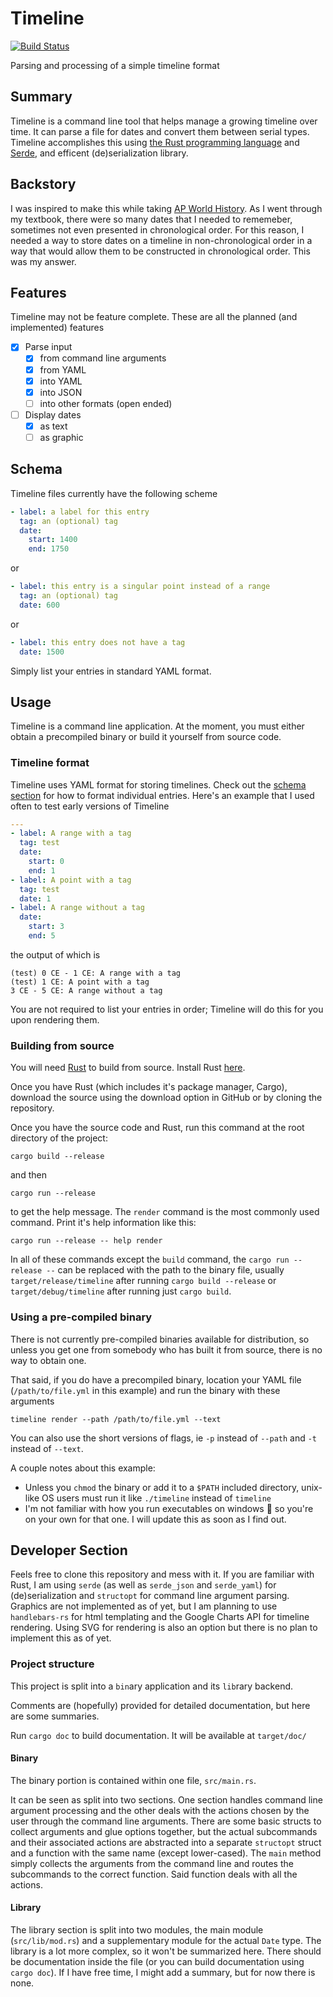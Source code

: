 # Timeline

[![Build Status](https://travis-ci.com/Spaceface16518/Timeline.svg?branch=master)](https://travis-ci.com/Spaceface16518/Timeline)

Parsing and processing of a simple timeline format

## Summary

Timeline is a command line tool that helps manage a growing timeline over time. It can parse a file for dates and convert them between serial types. Timeline accomplishes this using [the Rust programming language](https://www.rust-lang.org/) and [Serde](https://serde.rs/), and efficent (de)serialization library.

## Backstory

I was inspired to make this while taking [AP World History](https://apstudent.collegeboard.org/apcourse/ap-world-history). As I went through my textbook, there were so many dates that I needed to rememeber, sometimes not even presented in chronological order. For this reason, I needed a way to store dates on a timeline in non-chronological order in a way that would allow them to be constructed in chronological order. This was my answer.

## Features

Timeline may not be feature complete. These are all the planned (and implemented) features

- [x] Parse input
  - [x] from command line arguments
  - [x] from YAML
  - [x] into YAML
  - [x] into JSON
  - [ ] into other formats (open ended)
- [ ] Display dates
  - [x] as text
  - [ ] as graphic

## Schema

Timeline files currently have the following scheme

```yaml
- label: a label for this entry
  tag: an (optional) tag
  date:
    start: 1400
    end: 1750
```

or

```yaml
- label: this entry is a singular point instead of a range
  tag: an (optional) tag
  date: 600
```

or

```yaml
- label: this entry does not have a tag
  date: 1500
```

Simply list your entries in standard YAML format.

## Usage

Timeline is a command line application. At the moment, you must either obtain a precompiled binary or build it yourself from source code.

### Timeline format

Timeline uses YAML format for storing timelines. Check out the [schema section](#Schema) for how to format individual entries. Here's an example that I used often to test early versions of Timeline

```yaml
---
- label: A range with a tag
  tag: test
  date:
    start: 0
    end: 1
- label: A point with a tag
  tag: test
  date: 1
- label: A range without a tag
  date:
    start: 3
    end: 5
```

the output of which is

```plain
(test) 0 CE - 1 CE: A range with a tag
(test) 1 CE: A point with a tag
3 CE - 5 CE: A range without a tag
```

You are not required to list your entries in order; Timeline will do this for you upon rendering them.

### Building from source

You will need [Rust](https://www.rust-lang.org/) to build from source. Install Rust [here](https://www.rust-lang.org/tools/install).

Once you have Rust (which includes it's package manager, Cargo), download the source using the download option in GitHub or by cloning the repository.

Once you have the source code and Rust, run this command at the root directory of the project:

```shell
cargo build --release
```

and then

```shell
cargo run --release
```

to get the help message. The `render` command is the most commonly used command. Print it's help information like this:

```shell
cargo run --release -- help render
```

In all of these commands except the `build` command, the `cargo run --release --` can be replaced with the path to the binary file, usually `target/release/timeline` after running `cargo build --release` or `target/debug/timeline` after running just `cargo build`.

### Using a pre-compiled binary

There is not currently pre-compiled binaries available for distribution, so unless you get one from somebody who has built it from source, there is no way to obtain one.

That said, if you do have a precompiled binary, location your YAML file (`/path/to/file.yml` in this example) and run the binary with these arguments

```shell
timeline render --path /path/to/file.yml --text
```

You can also use the short versions of flags, ie `-p` instead of `--path` and `-t` instead of `--text`.

A couple notes about this example:

- Unless you `chmod` the binary or add it to a `$PATH` included directory, unix-like OS users must run it like `./timeline` instead of `timeline`
- I'm not familiar with how you run executables on windows 😬 so you're on your own for that one. I will update this as soon as I find out.

## Developer Section

Feels free to clone this repository and mess with it. If you are familiar with Rust, I am using `serde` (as well as `serde_json` and `serde_yaml`) for (de)serialization and `structopt` for command line argument parsing. Graphics are not implemented as of yet, but I am planning to use `handlebars-rs` for html templating and the Google Charts API for timeline rendering. Using SVG for rendering is also an option but there is no plan to implement this as of yet.

### Project structure

This project is split into a `bin`ary application and its `lib`rary backend.

Comments are (hopefully) provided for detailed documentation, but here are some summaries.

Run `cargo doc` to build documentation. It will be available at `target/doc/`

#### Binary

The binary portion is contained within one file, `src/main.rs`.

It can be seen as split into two sections. One section handles command line argument processing and the other deals with the actions chosen by the user through the command line arguments. There are some basic structs to collect arguments and glue options together, but the actual subcommands and their associated actions are abstracted into a separate `structopt` struct and a function with the same name (except lower-cased). The `main` method simply collects the arguments from the command line and routes the subcommands to the correct function. Said function deals with all the actions.

#### Library

The library section is split into two modules, the main module (`src/lib/mod.rs`) and a supplementary module for the actual `Date` type. The library is a lot more complex, so it won't be summarized here. There should be documentation inside the file (or you can build documentation using `cargo doc`). If I have free time, I might add a summary, but for now there is none.
